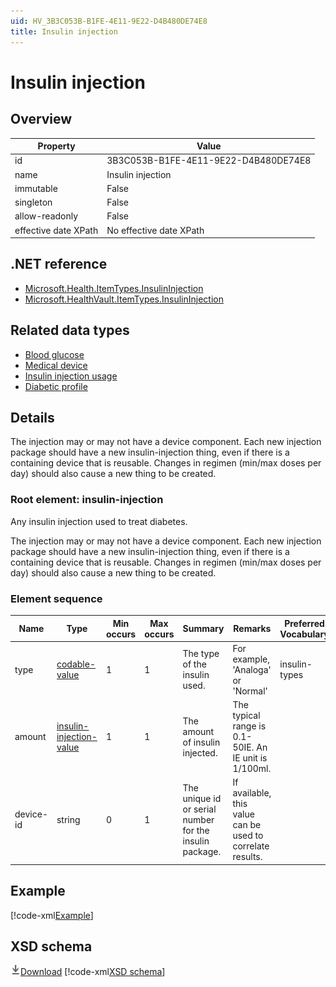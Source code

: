 ```yaml
---
uid: HV_3B3C053B-B1FE-4E11-9E22-D4B480DE74E8
title: Insulin injection
---
```


# Insulin injection

## Overview

Property|Value
---|---
id|3B3C053B-B1FE-4E11-9E22-D4B480DE74E8
name|Insulin injection
immutable|False
singleton|False
allow-readonly|False
effective date XPath|No effective date XPath

## .NET reference
- [Microsoft.Health.ItemTypes.InsulinInjection](https://docs.microsoft.com/dotnet/api/microsoft.health.itemtypes.insulininjection)
- [Microsoft.HealthVault.ItemTypes.InsulinInjection](https://docs.microsoft.com/dotnet/api/microsoft.healthvault.itemtypes.insulininjection)

## Related data types

- [Blood glucose](xref:HV_879e7c04-4e8a-4707-9ad3-b054df467ce4)
- [Medical device](xref:HV_EF9CF8D5-6C0B-4292-997F-4047240BC7BE)
- [Insulin injection usage](xref:HV_184166BE-8ADB-4D9C-8162-C403040E31AD)
- [Diabetic profile](xref:HV_80CF4080-AD3F-4BB5-A0B5-907C22F73017)

## Details
The injection may or may not have a device component. Each new injection package should have a new insulin-injection thing, even if there is a containing device that is reusable. Changes in regimen (min/max doses per day) should also cause a new thing to be created.

<a name='insulin-injection'></a>

### Root element: insulin-injection

Any insulin injection used to treat diabetes.

The injection may or may not have a device component. Each new injection package should have a new insulin-injection thing, even if there is a containing device that is reusable. Changes in regimen (min/max doses per day) should also cause a new thing to be created.

### Element sequence

Name|Type|Min occurs|Max occurs|Summary|Remarks|Preferred Vocabulary
---|---|---|---|---|---|---
type|[codable-value](xref:HV_3e730686-781f-4616-aa0d-817bba8eb141#codable-value)|1|1|The type of the insulin used.|For example, 'Analoga' or 'Normal'|insulin-types
amount|[insulin-injection-value](xref:HV_3e730686-781f-4616-aa0d-817bba8eb141#insulin-injection-value)|1|1|The amount of insulin injected.|The typical range is 0.1-50IE. An IE unit is 1/100ml.|
device-id|string|0|1|The unique id or serial number for the insulin package.|If available, this value can be used to correlate results.|

## Example
[!code-xml[Example](sample-xml/3B3C053B-B1FE-4E11-9E22-D4B480DE74E8.xml)]

## XSD schema
[![Download](/healthvault/images/download.png)Download](xsd/insulin-injection.xsd)
[!code-xml[XSD schema](xsd/insulin-injection.xsd)]
